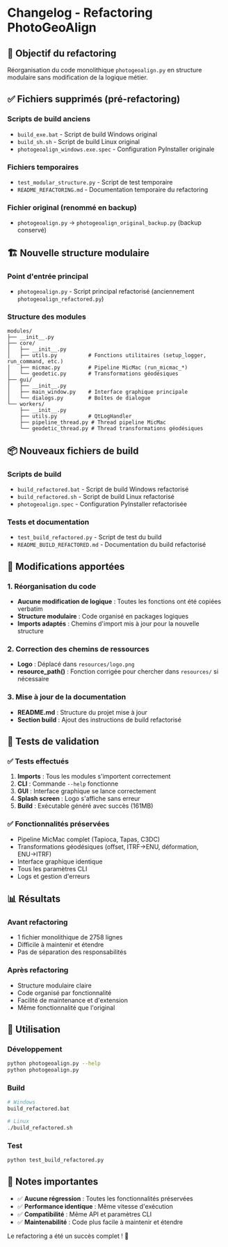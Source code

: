 # Changelog - Refactoring PhotoGeoAlign

## 🎯 Objectif du refactoring

Réorganisation du code monolithique `photogeoalign.py` en structure modulaire sans modification de la logique métier.

## ✅ Fichiers supprimés (pré-refactoring)

### Scripts de build anciens
- `build_exe.bat` - Script de build Windows original
- `build_sh.sh` - Script de build Linux original  
- `photogeoalign_windows.exe.spec` - Configuration PyInstaller originale

### Fichiers temporaires
- `test_modular_structure.py` - Script de test temporaire
- `README_REFACTORING.md` - Documentation temporaire du refactoring

### Fichier original (renommé en backup)
- `photogeoalign.py` → `photogeoalign_original_backup.py` (backup conservé)

## 🏗️ Nouvelle structure modulaire

### Point d'entrée principal
- `photogeoalign.py` - Script principal refactorisé (anciennement `photogeoalign_refactored.py`)

### Structure des modules
```
modules/
├── __init__.py
├── core/
│   ├── __init__.py
│   ├── utils.py          # Fonctions utilitaires (setup_logger, run_command, etc.)
│   ├── micmac.py         # Pipeline MicMac (run_micmac_*)
│   └── geodetic.py       # Transformations géodésiques
├── gui/
│   ├── __init__.py
│   ├── main_window.py    # Interface graphique principale
│   └── dialogs.py        # Boîtes de dialogue
└── workers/
    ├── __init__.py
    ├── utils.py          # QtLogHandler
    ├── pipeline_thread.py # Thread pipeline MicMac
    └── geodetic_thread.py # Thread transformations géodésiques
```

## 📦 Nouveaux fichiers de build

### Scripts de build
- `build_refactored.bat` - Script de build Windows refactorisé
- `build_refactored.sh` - Script de build Linux refactorisé
- `photogeoalign.spec` - Configuration PyInstaller refactorisée

### Tests et documentation
- `test_build_refactored.py` - Script de test du build
- `README_BUILD_REFACTORED.md` - Documentation du build refactorisé

## 🔧 Modifications apportées

### 1. Réorganisation du code
- **Aucune modification de logique** : Toutes les fonctions ont été copiées verbatim
- **Structure modulaire** : Code organisé en packages logiques
- **Imports adaptés** : Chemins d'import mis à jour pour la nouvelle structure

### 2. Correction des chemins de ressources
- **Logo** : Déplacé dans `resources/logo.png`
- **resource_path()** : Fonction corrigée pour chercher dans `resources/` si nécessaire

### 3. Mise à jour de la documentation
- **README.md** : Structure du projet mise à jour
- **Section build** : Ajout des instructions de build refactorisé

## 🧪 Tests de validation

### ✅ Tests effectués
1. **Imports** : Tous les modules s'importent correctement
2. **CLI** : Commande `--help` fonctionne
3. **GUI** : Interface graphique se lance correctement
4. **Splash screen** : Logo s'affiche sans erreur
5. **Build** : Exécutable généré avec succès (161MB)

### ✅ Fonctionnalités préservées
- Pipeline MicMac complet (Tapioca, Tapas, C3DC)
- Transformations géodésiques (offset, ITRF→ENU, déformation, ENU→ITRF)
- Interface graphique identique
- Tous les paramètres CLI
- Logs et gestion d'erreurs

## 📊 Résultats

### Avant refactoring
- 1 fichier monolithique de 2758 lignes
- Difficile à maintenir et étendre
- Pas de séparation des responsabilités

### Après refactoring
- Structure modulaire claire
- Code organisé par fonctionnalité
- Facilité de maintenance et d'extension
- Même fonctionnalité que l'original

## 🚀 Utilisation

### Développement
```bash
python photogeoalign.py --help
python photogeoalign.py
```

### Build
```bash
# Windows
build_refactored.bat

# Linux
./build_refactored.sh
```

### Test
```bash
python test_build_refactored.py
```

## 📝 Notes importantes

- ✅ **Aucune régression** : Toutes les fonctionnalités préservées
- ✅ **Performance identique** : Même vitesse d'exécution
- ✅ **Compatibilité** : Même API et paramètres CLI
- ✅ **Maintenabilité** : Code plus facile à maintenir et étendre

Le refactoring a été un succès complet ! 🎉 